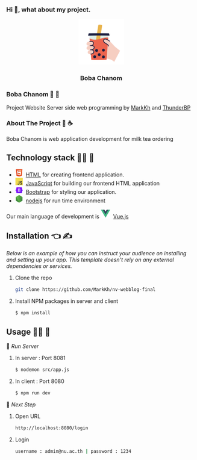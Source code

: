 ﻿### Hi :wave:, what about my project.

<div align="center">
  <a href="https://github.com/MarkKh/nv-webblog-final">
    <img src="client\src\assets\bubble-tea.png" alt="Logo" width="120" height="120">
  </a>

  <h3 align="center">Boba Chanom</h3>

</div>

### Boba Chanom :purple_heart: :dizzy:

Project Website Server side web programming by [MarkKh](https://github.com/MarkKh) and  [ThunderBP](https://github.com/ThunderBP)

### About The Project :bubble_tea: :coffee:

Boba Chanom is web application development for milk tea ordering

## Technology stack :technologist: :school:

- <img src="https://github.com/devicons/devicon/blob/master/icons/html5/html5-original.svg" title="HTML5" alt="HTML" width="20" height="20"/>&nbsp;
  [HTML](https://html.com) for creating frontend application.
- <img src="https://github.com/devicons/devicon/blob/master/icons/javascript/javascript-original.svg" title="JavaScript" alt="JavaScript" width="20" height="20"/>&nbsp;
  [JavaScript](https://www.javascript.com) for building our frontend HTML application
- <img src="https://github.com/devicons/devicon/blob/master/icons/bootstrap/bootstrap-original.svg" title="bootstrap" alt="bootstrap" width="20" height="20"/>&nbsp; [Bootstrap](https://getbootstrap.com) for styling our application.
- <img src="https://github.com/devicons/devicon/blob/master/icons/nodejs/nodejs-original.svg" title="nodejs" alt="nodejs" width="20" height="20"/>&nbsp; [nodejs](https://nodejs.org/en/) for run time environment

Our main language of development is <img src="https://github.com/devicons/devicon/blob/master/icons/vuejs/vuejs-original.svg" title="vuejs" alt="vuejs" width="25" height="25"/>&nbsp; [Vue.js](https://vuejs.org/)

## Installation :point_left: :writing_hand:

_Below is an example of how you can instruct your audience on installing and setting up your app. This template doesn't rely on any external dependencies or services._

1. Clone the repo

   ```sh
   git clone https://github.com/MarkKh/nv-webblog-final

   ```

2. Install NPM packages in server and client
   ```sh
   $ npm install
   ```

## Usage :man_technologist: :tulip:

:dizzy: _Run Server_

1. In server : Port 8081
   ```sh
   $ nodemon src/app.js
   ```
2. In client : Port 8080
   ```sh
   $ npm run dev
   ```

:dizzy: _Next Step_

1. Open URL
   ```sh
   http://localhost:8080/login
   ```
2. Login
   ```sh
   username : admin@nu.ac.th | password : 1234
   ```
